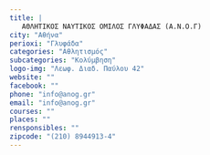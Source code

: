 ```yaml
---
title: |
   ΑΘΛΗΤΙΚΟΣ ΝΑΥΤΙΚΟΣ ΟΜΙΛΟΣ ΓΛΥΦΑΔΑΣ (Α.Ν.Ο.Γ)
city: "Αθήνα"
perioxi: "Γλυφάδα"
categories: "Αθλητισμός"
subcategories: "Κολύμβηση"
logo-img: "Λεωφ. Διαδ. Παύλου 42"
website: ""
facebook: ""
phone: "info@anog.gr"
email: "info@anog.gr"
courses: ""
places: ""
rensponsibles: ""
zipcode: "(210) 8944913-4"
---
```




